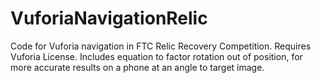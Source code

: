 # VuforiaNavigationRelic

Code for Vuforia navigation in FTC Relic Recovery Competition. Requires Vuforia License. Includes equation to factor rotation out of position, for more accurate results on a phone at an angle to target image.
